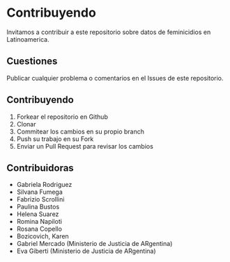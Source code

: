 # Contribuyendo

Invitamos a contribuir a este repositorio sobre datos de feminicidios en Latinoamerica.

## Cuestiones

Publicar cualquier problema o comentarios en el Issues de este repositorio.

## Contribuyendo

1. Forkear el repositorio en Github
2. Clonar
3. Commitear los cambios en su propio branch
4. Push su trabajo en su Fork
5. Enviar un Pull Request para revisar los cambios

## Contribuidoras

-   Gabriela Rodriguez
-   Silvana Fumega
-   Fabrizio Scrollini
-   Paulina Bustos
-   Helena Suarez
-   Romina Napiloti
-   Rosana Copello
-   Bozicovich, Karen
-   Gabriel Mercado (Ministerio de Justicia de ARgentina)
-   Eva Giberti (Ministerio de Justicia de ARgentina)
